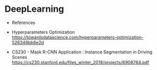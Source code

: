 # DeepLearning
* References



- Hyperparameters Optimization
https://towardsdatascience.com/hyperparameters-optimization-526348bb8e2d

- CS230 - Mask R-CNN Application : Instance Segmentation in Driving Scenes
https://cs230.stanford.edu/files_winter_2018/projects/6908784.pdf
